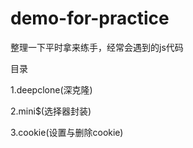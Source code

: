 # demo-for-practice
整理一下平时拿来练手，经常会遇到的js代码

目录

1.deepclone(深克隆)

2.mini$(选择器封装)

3.cookie(设置与删除cookie)
